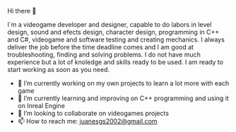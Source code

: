 Hi there 👋

I´m a videogame developer and designer, capable to do labors in level design, sound and efects design, character design, programming in C++ and C#, videogame and software testing and creating mechanics. I always deliver the job before the time deadline comes and I am good at troubleshooting, finding and solving problems. I do not have much experience but a lot of knoledge and skills ready to be used. I am ready to start working as soon as you need.

- 🔭 I’m currently working on my own projects to learn a lot more with each game
- 🌱 I’m currently learning and improving on C++ programming and using it on Inreal Engine
- 👯 I’m looking to collaborate on videogames projects
- 📫 How to reach me: juanesgs2002@gmail.com
